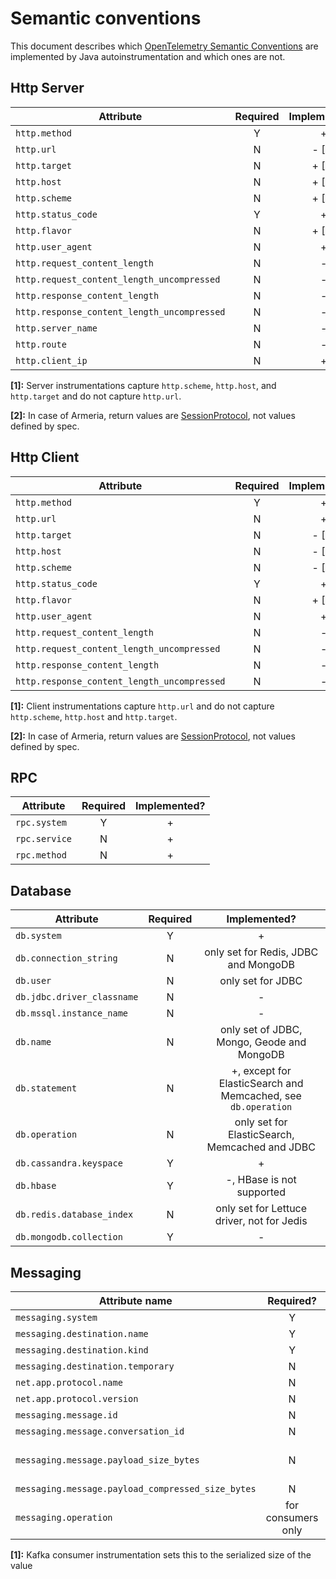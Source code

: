 # Semantic conventions

This document describes
which [OpenTelemetry Semantic Conventions](https://github.com/open-telemetry/opentelemetry-specification/tree/main/specification/trace/semantic_conventions)
are implemented by Java autoinstrumentation and which ones are not.

## Http Server

| Attribute                                   | Required | Implemented? |
|---------------------------------------------|:--------:|:------------:|
| `http.method`                               |    Y     |      +       |
| `http.url`                                  |    N     |    - [1]     |
| `http.target`                               |    N     |    + [1]     |
| `http.host`                                 |    N     |    + [1]     |
| `http.scheme`                               |    N     |    + [1]     |
| `http.status_code`                          |    Y     |      +       |
| `http.flavor`                               |    N     |    + [2]     |
| `http.user_agent`                           |    N     |      +       |
| `http.request_content_length`               |    N     |      -       |
| `http.request_content_length_uncompressed`  |    N     |      -       |
| `http.response_content_length`              |    N     |      -       |
| `http.response_content_length_uncompressed` |    N     |      -       |
| `http.server_name`                          |    N     |      -       |
| `http.route`                                |    N     |      -       |
| `http.client_ip`                            |    N     |      +       |

**[1]:** Server instrumentations capture `http.scheme`, `http.host`, and `http.target` and do not
capture `http.url`.

**[2]:** In case of Armeria, return values
are [SessionProtocol](https://github.com/line/armeria/blob/master/core/src/main/java/com/linecorp/armeria/common/SessionProtocol.java),
not values defined by spec.

## Http Client

| Attribute                                   | Required | Implemented? |
|---------------------------------------------|:--------:|:------------:|
| `http.method`                               |    Y     |      +       |
| `http.url`                                  |    N     |      +       |
| `http.target`                               |    N     |    - [1]     |
| `http.host`                                 |    N     |    - [1]     |
| `http.scheme`                               |    N     |    - [1]     |
| `http.status_code`                          |    Y     |      +       |
| `http.flavor`                               |    N     |    + [2]     |
| `http.user_agent`                           |    N     |      +       |
| `http.request_content_length`               |    N     |      -       |
| `http.request_content_length_uncompressed`  |    N     |      -       |
| `http.response_content_length`              |    N     |      -       |
| `http.response_content_length_uncompressed` |    N     |      -       |

**[1]:** Client instrumentations capture `http.url` and do not capture `http.scheme`, `http.host`
and `http.target`.

**[2]:** In case of Armeria, return values
are [SessionProtocol](https://github.com/line/armeria/blob/master/core/src/main/java/com/linecorp/armeria/common/SessionProtocol.java),
not values defined by spec.

## RPC

| Attribute     | Required | Implemented? |
|---------------|:--------:|:------------:|
| `rpc.system`  |    Y     |      +       |
| `rpc.service` |    N     |      +       |
| `rpc.method`  |    N     |      +       |

## Database

| Attribute                  | Required |                         Implemented?                          |
|----------------------------|:--------:|:-------------------------------------------------------------:|
| `db.system`                |    Y     |                               +                               |
| `db.connection_string`     |    N     |             only set for Redis, JDBC and MongoDB              |
| `db.user`                  |    N     |                       only set for JDBC                       |
| `db.jdbc.driver_classname` |    N     |                               -                               |
| `db.mssql.instance_name`   |    N     |                               -                               |
| `db.name`                  |    N     |          only set of JDBC, Mongo, Geode and MongoDB           |
| `db.statement`             |    N     | +, except for ElasticSearch and Memcached, see `db.operation` |
| `db.operation`             |    N     |        only set for ElasticSearch, Memcached and JDBC         |
| `db.cassandra.keyspace`    |    Y     |                               +                               |
| `db.hbase`                 |    Y     |                   -, HBase is not supported                   |
| `db.redis.database_index`  |    N     |          only set for Lettuce driver, not for Jedis           |
| `db.mongodb.collection`    |    Y     |                               -                               |

## Messaging

| Attribute name                                    |     Required?      |          Implemented?           |
|---------------------------------------------------|:------------------:|:-------------------------------:|
| `messaging.system`                                |         Y          |                +                |
| `messaging.destination.name`                      |         Y          |                +                |
| `messaging.destination.kind`                      |         Y          |                +                |
| `messaging.destination.temporary`                 |         N          |                -                |
| `net.app.protocol.name`                           |         N          |                -                |
| `net.app.protocol.version`                        |         N          |                -                |
| `messaging.message.id`                            |         N          |          only for JMS           |
| `messaging.message.conversation_id`               |         N          |          only for JMS           |
| `messaging.message.payload_size_bytes`            |         N          | only for RabbitMQ and Kafka [1] |
| `messaging.message.payload_compressed_size_bytes` |         N          |                -                |
| `messaging.operation`                             | for consumers only |                +                |

**[1]:** Kafka consumer instrumentation sets this to the serialized size of the value
